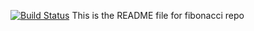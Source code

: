 [![Build Status](http://ec2-34-197-117-12.compute-1.amazonaws.com/buildStatus/icon?job=fibonacci)](http://ec2-34-197-117-12.compute-1.amazonaws.com/job/fibonacci/)
This is the README file for fibonacci repo
